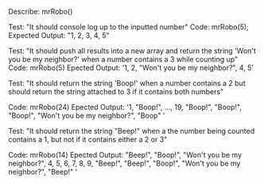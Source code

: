Describe: mrRobo()

Test: "It should console log up to the inputted number"
Code: mrRobo(5);
Expected Output: "1, 2, 3, 4, 5"

Test: "It should push all results into a new array and return the string 'Won't you be my neighbor?' when a number contains a 3 while counting up"
Code: mrRobo(5)
Epected Output: '1, 2, "Won't you be my neighbor?", 4, 5'

Test: "It should return the string 'Boop!' when a number contains a 2 but should return the string attached to 3 if it contains both numbers"

Code: mrRobo(24)
Epected Output: '1, "Boop!", ..., 19, "Boop!", "Boop!", "Boop!", "Won't you be my neighbor?", "Boop" '

Test: "It should return the string "Beep!" when a the number being counted contains a 1, but not if it contains either a 2 or 3"

Code: mrRobo(14)
Epected Output: "Beep!", "Boop!", "Won't you be my neighbor?", 4, 5, 6, 7, 8, 9, "Beep!", "Beep!", "Boop!", "Won't you be my neighbor?", "Beep!" '